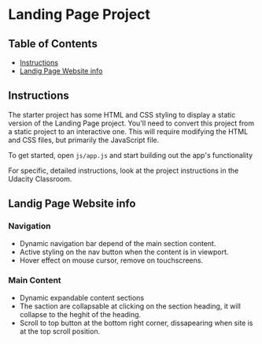 # Landing Page Project

## Table of Contents

* [Instructions](#instructions)
* [Landig Page Website info](#landig)

## Instructions

The starter project has some HTML and CSS styling to display a static version of the Landing Page project. You'll need to convert this project from a static project to an interactive one. This will require modifying the HTML and CSS files, but primarily the JavaScript file.

To get started, open `js/app.js` and start building out the app's functionality

For specific, detailed instructions, look at the project instructions in the Udacity Classroom.

## Landig Page Website info

### Navigation

- Dynamic navigation bar depend of the main section content.
- Active styling on the nav button when the content is in viewport.
- Hover effect on mouse cursor, remove on touchscreens.

### Main Content

- Dynamic expandable content sections
- The saction are collapsable at clicking on the section heading, it will collapse to the heghit of the heading.
- Scroll to top button at the bottom right corner, dissapearing when site is at the top scroll position.
